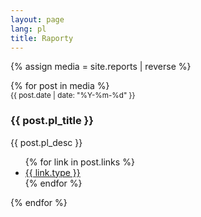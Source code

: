 ```yaml
---
layout: page
lang: pl
title: Raporty
---
```


{% assign media = site.reports | reverse %}
<div class="posts">
{% for post in media %}	
		<article>
		    <small>{{ post.date  | date: "%Y-%m-%d" }}</small>
			<h3>{{ post.pl_title }}</h3>
			<p>{{ post.pl_desc }}</p>
			<ul class="actions">
			    {% for link in post.links %}	
                    <li><a href="{{ link.link }}" class="button">{{ link.type }}</a></li>
                {% endfor %}
            </ul>
		</article>
{% endfor %}